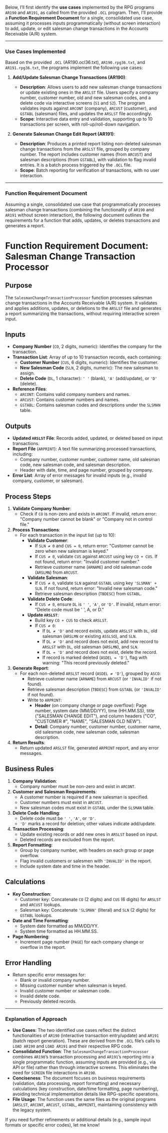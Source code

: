 Below, I’ll first identify the **use cases** implemented by the RPG programs `AR190` and `AR191`, as called from the provided `.OCL` program. Then, I’ll provide a **Function Requirement Document** for a single, consolidated use case, assuming it processes inputs programmatically (without screen interaction) to add, update, or edit salesman change transactions in the Accounts Receivable (A/R) system.

---

### Use Cases Implemented

Based on the provided `.OCL` (AR190.ocl36.txt), `AR190.rpg36.txt`, and `AR191.rpg36.txt`, the programs implement the following use cases:

1. **Add/Update Salesman Change Transactions (AR190)**:
   - **Description**: Allows users to add new salesman change transactions or update existing ones in the `ARSLST` file. Users specify a company number, customer number, old and new salesman codes, and a delete code via interactive screens (`S1` and `S2`). The program validates inputs against `ARCONT` (company), `ARCUST` (customer), and `GSTABL` (salesman) files, and updates the `ARSLST` file accordingly.
   - **Scope**: Interactive data entry and validation, supporting up to 10 transactions per screen, with roll-up/roll-down navigation.

2. **Generate Salesman Change Edit Report (AR191)**:
   - **Description**: Produces a printed report listing non-deleted salesman change transactions from the `ARSLST` file, grouped by company number. The report includes customer names (from `ARCUST`) and salesman descriptions (from `GSTABL`), with validation to flag invalid entries. It is a batch process triggered by the `.OCL` file.
   - **Scope**: Batch reporting for verification of transactions, with no user interaction.

---

### Function Requirement Document

Assuming a single, consolidated use case that programmatically processes salesman change transactions (combining the functionality of `AR190` and `AR191` without screen interaction), the following document outlines the requirements for a function that adds, updates, or deletes transactions and generates a report.



# Function Requirement Document: Salesman Change Transaction Processor

## Purpose
The `SalesmanChangeTransactionProcessor` function processes salesman change transactions in the Accounts Receivable (A/R) system. It validates and applies additions, updates, or deletions to the `ARSLST` file and generates a report summarizing the transactions, without requiring interactive screen input.

## Inputs
- **Company Number** (`CO`, 2 digits, numeric): Identifies the company for the transaction.
- **Transaction List**: Array of up to 10 transaction records, each containing:
  - **Customer Number** (`CUS`, 6 digits, numeric): Identifies the customer.
  - **New Salesman Code** (`SLN`, 2 digits, numeric): The new salesman to assign.
  - **Delete Code** (`DL`, 1 character): `' '` (blank), `'A'` (add/update), or `'D'` (delete).
- **Reference Files**:
  - `ARCONT`: Contains valid company numbers and names.
  - `ARCUST`: Contains customer numbers and names.
  - `GSTABL`: Contains salesman codes and descriptions under the `SLSMAN` table.

## Outputs
- **Updated `ARSLST` File**: Records added, updated, or deleted based on input transactions.
- **Report File** (`ARPRINT`): A text file summarizing processed transactions, including:
  - Company number, customer number, customer name, old salesman code, new salesman code, and salesman description.
  - Header with date, time, and page number, grouped by company.
- **Error List**: Array of error messages for invalid inputs (e.g., invalid company, customer, or salesman).

## Process Steps
1. **Validate Company Number**:
   - Check if `CO` is non-zero and exists in `ARCONT`. If invalid, return error: "Company number cannot be blank" or "Company not in control file."
2. **Process Transactions**:
   - For each transaction in the input list (up to 10):
     - **Validate Customer**:
       - If `SLN ≠ 0` and `CUS = 0`, return error: "Customer cannot be zero when new salesman is keyed."
       - If `CUS ≠ 0`, validate `CUS` against `ARCUST` using key `CO + CUS`. If not found, return error: "Invalid customer number."
       - Retrieve customer name (`ARNAME`) and old salesman code (`ARSLMN`) from `ARCUST`.
     - **Validate Salesman**:
       - If `CUS ≠ 0`, validate `SLN` against `GSTABL` using key `'SLSMAN' + SLN`. If not found, return error: "Invalid new salesman code."
       - Retrieve salesman description (`TBDESC`) from `GSTABL`.
     - **Validate Delete Code**:
       - If `CUS ≠ 0`, ensure `DL` is `' '`, `'A'`, or `'D'`. If invalid, return error: "Delete code must be ' ', A, or D."
     - **Update `ARSLST`**:
       - Build key `CO + CUS` to check `ARSLST`.
       - If `CUS ≠ 0`:
         - If `DL ≠ 'D'` and record exists, update `ARSLST` with `DL`, old salesman (`ARSLMN` or existing `ASSLSO`), and `SLN`.
         - If `DL ≠ 'D'` and record does not exist, add new record to `ARSLST` with `DL`, old salesman (`ARSLMN`), and `SLN`.
         - If `DL = 'D'` and record does not exist, delete the record.
         - If record is marked deleted (`ASDEL = 'D'`), flag with warning: "This record previously deleted."
3. **Generate Report**:
   - For each non-deleted `ARSLST` record (`ASDEL ≠ 'D'`), grouped by `ASCO`:
     - Retrieve customer name (`ARNAME`) from `ARCUST` (or `'INVALID'` if not found).
     - Retrieve salesman description (`TBDESC`) from `GSTABL` (or `'INVALID'` if not found).
     - Write to `ARPRINT`:
       - **Header** (on company change or page overflow): Page number, system date (MM/DD/YY), time (HH.MM.SS), title ("SALESMAN CHANGE EDIT"), and column headers ("CO", "CUSTOMER #", "NAME", "SALESMAN OLD NEW").
       - **Detail**: Company number, customer number, customer name, old salesman code, new salesman code, salesman description.
4. **Return Results**:
   - Return updated `ARSLST` file, generated `ARPRINT` report, and any error messages.

## Business Rules
1. **Company Validation**:
   - Company number must be non-zero and exist in `ARCONT`.
2. **Customer and Salesman Requirements**:
   - A customer number is required if a new salesman is specified.
   - Customer numbers must exist in `ARCUST`.
   - New salesman codes must exist in `GSTABL` under the `SLSMAN` table.
3. **Delete Code Handling**:
   - Delete code must be `' '`, `'A'`, or `'D'`.
   - `'D'` marks a record for deletion; other values indicate add/update.
4. **Transaction Processing**:
   - Update existing records or add new ones in `ARSLST` based on input.
   - Deleted records are excluded from the report.
5. **Report Formatting**:
   - Group by company number, with headers on each group or page overflow.
   - Flag invalid customers or salesmen with `'INVALID'` in the report.
   - Include system date and time in the header.

## Calculations
- **Key Construction**:
  - Customer key: Concatenate `CO` (2 digits) and `CUS` (6 digits) for `ARSLST` and `ARCUST` lookups.
  - Salesman key: Concatenate `'SLSMAN'` (literal) and `SLN` (2 digits) for `GSTABL` lookups.
- **Date and Time Formatting**:
  - System date formatted as MM/DD/YY.
  - System time formatted as HH.MM.SS.
- **Page Numbering**:
  - Increment page number (`PAGE`) for each company change or overflow in the report.

## Error Handling
- Return specific error messages for:
  - Blank or invalid company number.
  - Missing customer number when salesman is keyed.
  - Invalid customer number or salesman code.
  - Invalid delete code.
  - Previously deleted records.



---

### Explanation of Approach

- **Use Cases**: The two identified use cases reflect the distinct functionalities of `AR190` (interactive transaction entry/update) and `AR191` (batch report generation). These are derived from the `.OCL` file’s calls to `LOAD AR190` and `LOAD AR191` and their respective RPG code.
- **Consolidated Function**: The `SalesmanChangeTransactionProcessor` combines `AR190`’s transaction processing and `AR191`’s reporting into a single programmatic function, assuming inputs are provided (e.g., via API or file) rather than through interactive screens. This eliminates the need for `SCREEN` file interactions in `AR190`.
- **Conciseness**: The document focuses on business requirements (validation, data processing, report formatting) and necessary calculations (key construction, date/time formatting, page numbering), avoiding technical implementation details like RPG-specific operations.
- **File Usage**: The function uses the same files as the original programs (`ARSLST`, `ARCONT`, `ARCUST`, `GSTABL`, `ARPRINT`), maintaining consistency with the legacy system.

If you need further refinements or additional details (e.g., sample input formats or specific error codes), let me know!